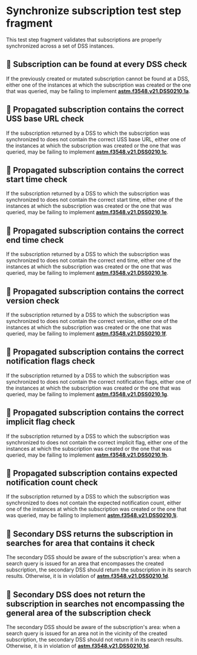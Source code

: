 # Synchronize subscription test step fragment

This test step fragment validates that subscriptions are properly synchronized across a set of DSS instances.

## 🛑 Subscription can be found at every DSS check

If the previously created or mutated subscription cannot be found at a DSS, either one of the instances at which the subscription was created or the one that was queried,
may be failing to implement **[astm.f3548.v21.DSS0210,1a](../../../../../../requirements/astm/f3548/v21.md)**.

## 🛑 Propagated subscription contains the correct USS base URL check

If the subscription returned by a DSS to which the subscription was synchronized to does not contain the correct USS base URL,
either one of the instances at which the subscription was created or the one that was queried, may be failing to implement **[astm.f3548.v21.DSS0210,1c](../../../../../../requirements/astm/f3548/v21.md)**.

## 🛑 Propagated subscription contains the correct start time check

If the subscription returned by a DSS to which the subscription was synchronized to does not contain the correct start time,
either one of the instances at which the subscription was created or the one that was queried, may be failing to implement **[astm.f3548.v21.DSS0210,1e](../../../../../../requirements/astm/f3548/v21.md)**.

## 🛑 Propagated subscription contains the correct end time check

If the subscription returned by a DSS to which the subscription was synchronized to does not contain the correct end time,
either one of the instances at which the subscription was created or the one that was queried, may be failing to implement **[astm.f3548.v21.DSS0210,1e](../../../../../../requirements/astm/f3548/v21.md)**.

## 🛑 Propagated subscription contains the correct version check

If the subscription returned by a DSS to which the subscription was synchronized to does not contain the correct version,
either one of the instances at which the subscription was created or the one that was queried, may be failing to implement **[astm.f3548.v21.DSS0210,1f](../../../../../../requirements/astm/f3548/v21.md)**.

## 🛑 Propagated subscription contains the correct notification flags check

If the subscription returned by a DSS to which the subscription was synchronized to does not contain the correct notification flags,
either one of the instances at which the subscription was created or the one that was queried, may be failing to implement **[astm.f3548.v21.DSS0210,1g](../../../../../../requirements/astm/f3548/v21.md)**.

## 🛑 Propagated subscription contains the correct implicit flag check

If the subscription returned by a DSS to which the subscription was synchronized to does not contain the correct implicit flag,
either one of the instances at which the subscription was created or the one that was queried, may be failing to implement **[astm.f3548.v21.DSS0210,1h](../../../../../../requirements/astm/f3548/v21.md)**.

## 🛑 Propagated subscription contains expected notification count check

If the subscription returned by a DSS to which the subscription was synchronized to does not contain the expected notification count,
either one of the instances at which the subscription was created or the one that was queried, may be failing to implement **[astm.f3548.v21.DSS0210,1i](../../../../../../requirements/astm/f3548/v21.md)**.

## 🛑 Secondary DSS returns the subscription in searches for area that contains it check

The secondary DSS should be aware of the subscription's area: when a search query is issued for an area that encompasses the created subscription,
the secondary DSS should return the subscription in its search results. Otherwise, it is in violation of **[astm.f3548.v21.DSS0210,1d](../../../../../../requirements/astm/f3548/v21.md)**.

## 🛑 Secondary DSS does not return the subscription in searches not encompassing the general area of the subscription check

The secondary DSS should be aware of the subscription's area: when a search query is issued for an area not in the vicinity of the created subscription,
the secondary DSS should not return it in its search results. Otherwise, it is in violation of **[astm.f3548.v21.DSS0210,1d](../../../../../../requirements/astm/f3548/v21.md)**.
